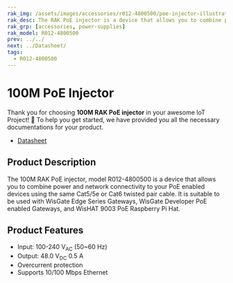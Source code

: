 ```yaml
---
rak_img: /assets/images/accessories/r012-4800500/poe-injector-illustration.png
rak_desc: The RAK PoE injector is a device that allows you to combine power and network connectivity to your PoE enabled devices using the same Cat5/5e or Cat6 twisted pair cable.
rak_grp: [accessories, power-supplies]
rak_model: R012-4800500   
prev: ../../
next: ../Datasheet/
tags:
  - R012-4800500
---
```


# 100M PoE Injector

Thank you for choosing **100M RAK PoE injector** in your awesome IoT Project! 🎉 To help you get started, we have provided you all the necessary documentations for your product.

* [Datasheet](../Datasheet/)

## Product Description

The 100M RAK PoE injector, model R012-4800500 is a device that allows you to combine power and network connectivity to your PoE enabled devices using the same Cat5/5e or Cat6 twisted pair cable. It is suitable to be used with WisGate Edge Series Gateways, WisGate Developer PoE enabled Gateways, and WisHAT 9003 PoE Raspberry Pi Hat.

## Product Features

- Input: 100-240&nbsp;V<sub>AC</sub> (50~60&nbsp;Hz)
- Output: 48.0&nbsp;V<sub>DC</sub> 0.5&nbsp;A 
- Overcurrent protection
- Supports 10/100&nbsp;Mbps Ethernet

